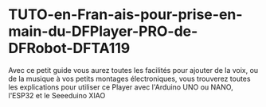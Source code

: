 # TUTO-en-Fran-ais-pour-prise-en-main-du-DFPlayer-PRO-de-DFRobot-DFTA119
Avec ce petit guide vous aurez toutes les facilités pour ajouter de la voix, ou de la musique à vos petits montages électroniques, vous trouverez toutes les explications pour utiliser ce Player avec l'Arduino UNO ou NANO, l'ESP32 et le Seeeduino XIAO
